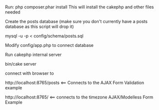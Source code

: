 Run:
    php composer.phar install
This will install the cakephp and other files needed

Create the posts database (make sure you don't currently have a posts database as this script will drop it)

mysql -u<username> -p < config/schema/posts.sql

Modify config/app.php to connect database

Run cakephp internal server

bin/cake server

connect with browser to 

http://localhost:8765/posts <== Connects to the AJAX Form Validation example

http://localhost:8765/ <== connects to the timezone AJAX/Modelless Form Example
